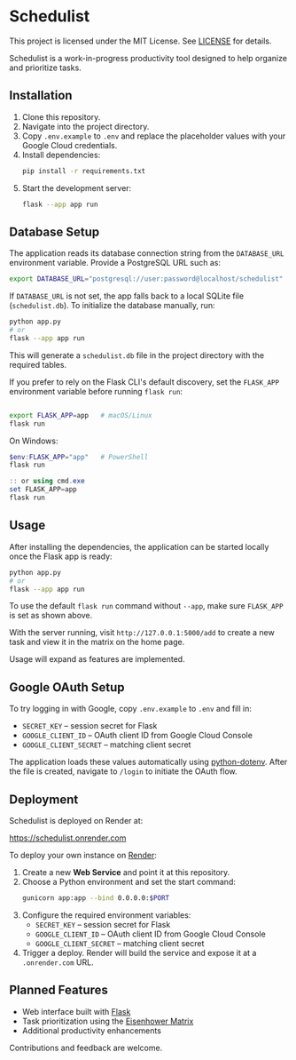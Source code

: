 # Schedulist

This project is licensed under the MIT License. See [LICENSE](LICENSE) for details.

Schedulist is a work-in-progress productivity tool designed to help organize and prioritize tasks.

## Installation

1. Clone this repository.
2. Navigate into the project directory.
3. Copy `.env.example` to `.env` and replace the placeholder values with your
   Google Cloud credentials.
4. Install dependencies:
   ```bash
   pip install -r requirements.txt
   ```
5. Start the development server:
   ```bash
   flask --app app run
   ```

## Database Setup

The application reads its database connection string from the
`DATABASE_URL` environment variable. Provide a PostgreSQL URL such as:

```bash
export DATABASE_URL="postgresql://user:password@localhost/schedulist"
```

If `DATABASE_URL` is not set, the app falls back to a local SQLite file
(`schedulist.db`). To initialize the database manually, run:

```bash
python app.py
# or
flask --app app run
```

This will generate a `schedulist.db` file in the project directory with the
required tables.

If you prefer to rely on the Flask CLI's default discovery, set the
`FLASK_APP` environment variable before running `flask run`:

```bash

export FLASK_APP=app   # macOS/Linux
flask run
```

On Windows:

```powershell
$env:FLASK_APP="app"   # PowerShell
flask run

:: or using cmd.exe
set FLASK_APP=app
flask run
```

## Usage

After installing the dependencies, the application can be started locally once the Flask app is ready:

```bash
python app.py
# or
flask --app app run
```

To use the default `flask run` command without `--app`, make sure
`FLASK_APP` is set as shown above.


With the server running, visit `http://127.0.0.1:5000/add` to create a new
task and view it in the matrix on the home page.

Usage will expand as features are implemented.

## Google OAuth Setup

To try logging in with Google, copy `.env.example` to `.env` and fill in:

- `SECRET_KEY` – session secret for Flask
- `GOOGLE_CLIENT_ID` – OAuth client ID from Google Cloud Console
- `GOOGLE_CLIENT_SECRET` – matching client secret

The application loads these values automatically using [python-dotenv](https://saurabh-kumar.com/python-dotenv). After
the file is created, navigate to `/login` to initiate the OAuth flow.

## Deployment

Schedulist is deployed on Render at:

https://schedulist.onrender.com

To deploy your own instance on [Render](https://render.com):

1. Create a new **Web Service** and point it at this repository.
2. Choose a Python environment and set the start command:
   ```bash
   gunicorn app:app --bind 0.0.0.0:$PORT
   ```
3. Configure the required environment variables:
   - `SECRET_KEY` – session secret for Flask
   - `GOOGLE_CLIENT_ID` – OAuth client ID from Google Cloud Console
   - `GOOGLE_CLIENT_SECRET` – matching client secret
4. Trigger a deploy. Render will build the service and expose it at a `.onrender.com` URL.

## Planned Features

- Web interface built with [Flask](https://flask.palletsprojects.com/)
- Task prioritization using the [Eisenhower Matrix](https://en.wikipedia.org/wiki/Time_management#The_Eisenhower_Method)
- Additional productivity enhancements

Contributions and feedback are welcome.
